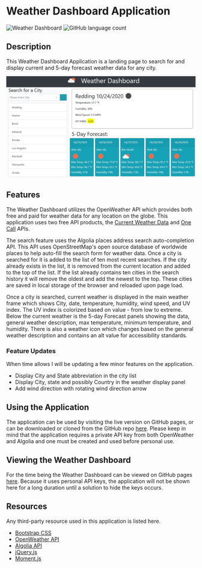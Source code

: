 # Weather Dashboard Application
![Weather Dashboard](https://img.shields.io/github/languages/top/yooperjb/weather-dashboard)  ![GitHub language count](https://img.shields.io/github/languages/count/yooperjb/weather-dashboard)

## Description

This Weather Dashboard Application is a landing page to search for and display current and 5-day forecast weather data for any city.


![Dashboard](./assets/images/weather-dashboard.jpg)

## Features

The Weather Dashboard utilizes the OpenWeather API which provides both free and paid for weather data for any location on the globe. This application uses two free API products, the [Current Weather Data](https://openweathermap.org/current) and [One Call](https://openweathermap.org/api/one-call-api) APIs.

The search feature uses the Algolia places address search auto-completion API. This API uses OpenStreetMap's open source database of worldwide places to help auto-fill the search form for weather data. Once a city is searched for it is added to the list of ten most recent searches. If the city already exists in the list, it is removed from the current location and added to the top of the list. If the list already contains ten cities in the search history it will remove the oldest and add the newest to the top. These cities are saved in local storage of the browser and reloaded upon page load.

Once a city is searched, current weather is displayed in the main weather frame which shows City, date, temperature, humidity, wind speed, and UV index. The UV index is colorized based on value - from low to extreme. Below the current weather is the 5-day Forecast panels showing the data, general weather description, max temperature, minimum temperature, and humidity. There is also a weather icon which changes based on the general weather description and contains an alt value for accessibility standards. 

### Feature Updates
When time allows I will be updating a few minor features on the application. 

* Display City and State abbreviation in the city list
* Display City, state and possibly Country in the weather display panel
* Add wind direction with rotating wind direction arrow



## Using the Application

The application can be used by visiting the live version on GitHub pages, or can be downloaded or cloned from the GitHub repo [here](https://github.com/yooperjb/weather-dashboard). Please keep in mind that the application requires a private API key from both OpenWeather and Algolia and one must be created and used before personal use. 

## Viewing the Weather Dashboard

For the time being the Weather Dashboard can be viewed on GitHub pages [here](https://yooperjb.github.io/weather-dashboard/). Because it uses personal API keys, the application will not be shown here for a long duration until a solution to hide the keys occurs. 

## Resources

Any third-party resource used in this application is listed here.

* [Bootstrap CSS](https://getbootstrap.com/)
* [OpenWeather API](https://openweathermap.org/api)
* [Algolia API](https://community.algolia.com/places/api-clients.html)
* [jQuery.js](https://jquery.com/)
* [Moment.js](https://momentjs.com/)

